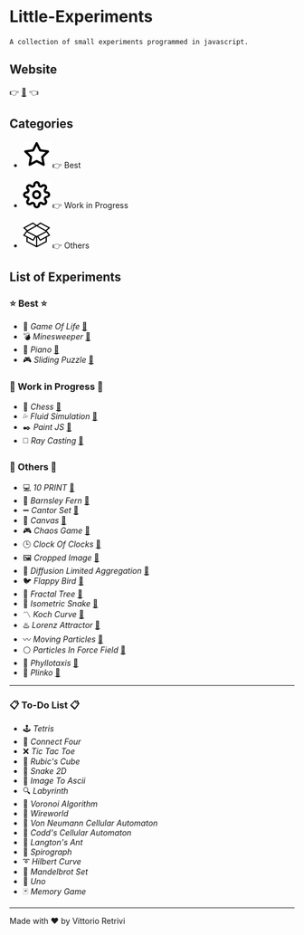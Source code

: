 # Little-Experiments

    A collection of small experiments programmed in javascript.

## Website

👉 [🔗](https://motiontx.github.io/Little-Experiments) 👈    

## Categories

* ![star](./assets/star.svg) 👉 Best

* ![wip](./assets/settings.svg) 👉 Work in Progress

* ![box](./assets/all.svg) 👉 Others

## List of Experiments

### ⭐️ Best ⭐️

* 🌱 *Game Of Life* [🔗](https://motiontx.github.io/Little-Experiments/experiments/Game-Of-Life)
* 💣 *Minesweeper* [🔗](https://motiontx.github.io/Little-Experiments/experiments/Minesweeper)
* 🎹 *Piano* [🔗](https://motiontx.github.io/Little-Experiments/experiments/Piano)
* 🎮 *Sliding Puzzle* [🔗](https://motiontx.github.io/Little-Experiments/experiments/Sliding-Puzzle)

### 🚧 Work in Progress 🚧

* 🔲 *Chess* [🔗](https://motiontx.github.io/Little-Experiments/experiments/Chess-JS)
* 💦 *Fluid Simulation* [🔗](https://motiontx.github.io/Little-Experiments/experiments/Fluid-Simulation)
* ✒️ *Paint JS* [🔗](https://motiontx.github.io/Little-Experiments/experiments/Paint-JS)
* ◻️ *Ray Casting* [🔗](https://motiontx.github.io/Little-Experiments/experiments/Ray-Casting)

### 🔶 Others 🔶

* 💻 *10 PRINT* [🔗](https://motiontx.github.io/Little-Experiments/experiments/10-PRINT)
* 🌿 *Barnsley Fern* [🔗](https://motiontx.github.io/Little-Experiments/experiments/Barnsley-Fern)
* ➖ *Cantor Set* [🔗](https://motiontx.github.io/Little-Experiments/experiments/Cantor-Set)
* 🎨 *Canvas* [🔗](https://motiontx.github.io/Little-Experiments/experiments/Canvas)
* 🎮 *Chaos Game* [🔗](https://motiontx.github.io/Little-Experiments/experiments/Chaos-Game)
* 🕒 *Clock Of Clocks* [🔗](https://motiontx.github.io/Little-Experiments/experiments/Clock-Of-Clocks)
* 🖼 *Cropped Image* [🔗](https://motiontx.github.io/Little-Experiments/experiments/Cropped-Image)
* 🌼 *Diffusion Limited Aggregation* [🔗](https://motiontx.github.io/Little-Experiments/experiments/Diffusion-Limited-Aggregation)
* 🐦 *Flappy Bird* [🔗](https://motiontx.github.io/Little-Experiments/experiments/Flappy-Bird)
* 🌲 *Fractal Tree* [🔗](https://motiontx.github.io/Little-Experiments/experiments/Fractal-Tree)
* 🐍 *Isometric Snake* [🔗](https://motiontx.github.io/Little-Experiments/experiments/Isometric-Snake)
* 〽️ *Koch Curve* [🔗](https://motiontx.github.io/Little-Experiments/experiments/Koch-Curve)
* ♨️ *Lorenz Attractor* [🔗](https://motiontx.github.io/Little-Experiments/experiments/Lorenz-Attractor)
* 〰️ *Moving Particles* [🔗](https://motiontx.github.io/Little-Experiments/experiments/Moving-Particles)
* ⚪️ *Particles In Force Field* [🔗](https://motiontx.github.io/Little-Experiments/experiments/Particles-In-Force-Field)
* 🌸 *Phyllotaxis* [🔗](https://motiontx.github.io/Little-Experiments/experiments/Phyllotaxis)
* 🔘 *Plinko* [🔗](https://motiontx.github.io/Little-Experiments/experiments/Plinko)

---

### 📋 To-Do List 📋

* 🕹 *Tetris*
* 🔴 *Connect Four*
* ❌ *Tic Tac Toe*
* 🎲 *Rubic's Cube*
* 🐍 *Snake 2D*
* 🌆 *Image To Ascii*
* 🔍 *Labyrinth*
* 🔺 *Voronoi Algorithm*
* 🔌 *Wireworld*
* 🔹 *Von Neumann Cellular Automaton*
* 🔸 *Codd's Cellular Automaton*
* 🐜 *Langton's Ant*
* 💮 *Spirograph*
* ➰ *Hilbert Curve*
* 🔻 *Mandelbrot Set*
* 🎴 *Uno*
* 🃏 *Memory Game*

---

Made with ❤️ by Vittorio Retrivi
